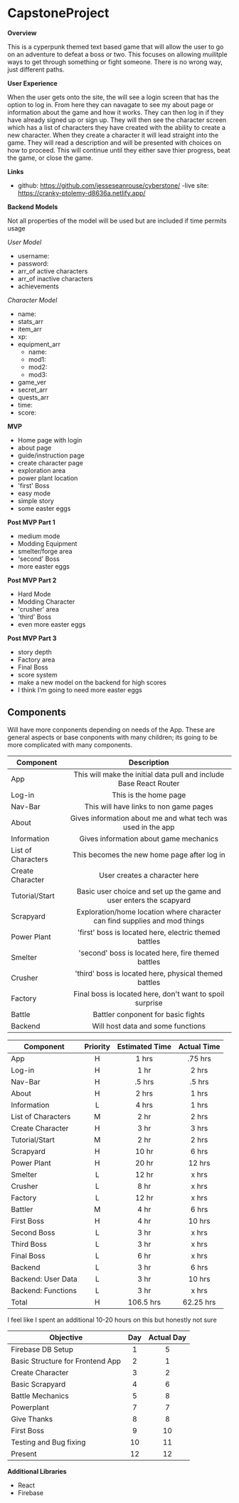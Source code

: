 # CapstoneProject

**Overview**

This is a cyperpunk themed text based game that will allow the user to go on an adventure to defeat a boss or two. This focuses on allowing muilitple ways to get through something or fight someone. There is no wrong way, just different paths.

**User Experience**

When the user gets onto the site, the will see a login screen that has the option to log in. From here they can navagate to see my about page or information about the game and how it works. They can then log in if they have already signed up or sign up. They will then see the character screen which has a list of characters they have created with the ability to create a new character. When they create a character it will lead straight into the game. They will read a description and will be presented with choices on how to proceed. This will continue until they either save thier progress, beat the game, or close the game.

**Links**

- github: https://github.com/jesseseanrouse/cyberstone/
-live site: https://cranky-ptolemy-d8636a.netlify.app/

**Backend Models**

Not all properties of the model will be used but are included if time permits usage

*User Model*
- username:
- password:
- arr_of active characters
- arr_of inactive characters
- achievements

*Character Model*
- name:
- stats_arr
- item_arr
- xp:
- equipment_arr
  - name:
  - mod1:
  - mod2:
  - mod3:
- game_ver
- secret_arr
- quests_arr
- time:
- score:
 
 **MVP**
 
 - Home page with login
 - about page
 - guide/instruction page
 - create character page
 - exploration area
 - power plant location
 - 'first' Boss
 - easy mode
 - simple story
 - some easter eggs
 
 **Post MVP Part 1**
 
 - medium mode
 - Modding Equipment
 - smelter/forge area
 - 'second' Boss
 - more easter eggs
 
 **Post MVP Part 2**
 
 - Hard Mode
 - Modding Character
 - 'crusher' area
 - 'third' Boss
 - even more easter eggs
 
 **Post MVP Part 3**
 
 - story depth
 - Factory area
 - Final Boss
 - score system
 - make a new model on the backend for high scores
 - I think I'm going to need more easter eggs
 
 ## Components

Will have more conponents depending on needs of the App. These are general aspects or base conponents with many children; its going to be more complicated with many components.

| Component | Description | 
| --- | :---: |  
| App | This will make the initial data pull and include Base React Router| 
| Log-in | This is the home page | 
| Nav-Bar | This will have links to non game pages | 
| About | Gives information about me and what tech was used in the app | 
| Information | Gives information about game mechanics | 
| List of Characters | This becomes the new home page after log in | 
| Create Character | User creates a character here |
| Tutorial/Start | Basic user choice and set up the game and user enters the scapyard | 
| Scrapyard | Exploration/home location where character can find supplies and mod things | 
| Power Plant | 'first' boss is located here, electric themed battles | 
| Smelter | 'second' boss is located here, fire themed battles | 
| Crusher | 'third' boss is located here, physical themed battles |
| Factory | Final boss is located here, don't want to spoil surprise |
| Battle | Battler conponent for basic fights |
| Backend | Will host data and some functions |

| Component | Priority | Estimated Time | Actual Time |
| --- | :---: |  :---: | :---: |
| App | H | 1 hrs| .75 hrs |
| Log-in | H | 1 hr| 2 hrs |
| Nav-Bar | H | .5 hrs |  .5 hrs |
| About | H | 2 hrs | 1 hrs |
| Information | L | 4 hrs | 1 hrs |
| List of Characters | M | 2 hr| 2 hrs |
| Create Character | H | 3 hr| 3 hrs |
| Tutorial/Start | M | 2 hr| 2 hrs |
| Scrapyard | H | 10 hr| 6 hrs |
| Power Plant | H | 20 hr| 12 hrs |
| Smelter | L | 12 hr| x hrs |
| Crusher | L | 8 hr| x hrs |
| Factory | L | 12 hr| x hrs |
| Battler | M | 4 hr| 6 hrs |
| First Boss | H | 4 hr| 10 hrs |
| Second Boss | L | 3 hr| x hrs |
| Third Boss | L | 3 hr| x hrs |
| Final Boss | L | 6 hr| x hrs |
| Backend | L | 3 hr| 6 hrs |
| Backend: User Data | L | 3 hr| 10 hrs |
| Backend: Functions | L | 3 hr| x hrs |
| Total | H | 106.5 hrs| 62.25 hrs |

I feel like I spent an additional 10-20 hours on this but honestly not sure

| Objective | Day | Actual Day |
| --- | :---: |  :---: |
| Firebase DB Setup | 1 | 5 |
| Basic Structure for Frontend App | 2 | 1 |
| Create Character | 3 | 2 |
| Basic Scrapyard | 4 | 6 |
| Battle Mechanics | 5 | 8 |
| Powerplant | 7 | 7 |
| Give Thanks | 8 | 8 |
| First Boss | 9 | 10 |
| Testing and Bug fixing | 10 | 11 |
| Present | 12 | 12 |

**Additional Libraries**
- React
- Firebase
